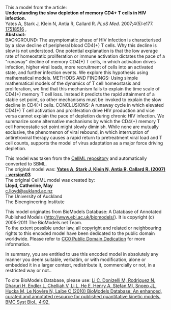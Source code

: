 

This a model from the article:  
**Understanding the slow depletion of memory CD4+ T cells in HIV infection.**   
Yates A, Stark J, Klein N, Antia R, Callard R. _PLoS Med._ 2007;4(5):e177.
[17518516](http://www.ncbi.nlm.nih.gov/pubmed/17518516) ,  
**Abstract:**   
BACKGROUND: The asymptomatic phase of HIV infection is characterised by a slow
decline of peripheral blood CD4(+) T cells. Why this decline is slow is not
understood. One potential explanation is that the low average rate of
homeostatic proliferation or immune activation dictates the pace of a
"runaway" decline of memory CD4(+) T cells, in which activation drives
infection, higher viral loads, more recruitment of cells into an activated
state, and further infection events. We explore this hypothesis using
mathematical models. METHODS AND FINDINGS: Using simple mathematical models of
the dynamics of T cell homeostasis and proliferation, we find that this
mechanism fails to explain the time scale of CD4(+) memory T cell loss.
Instead it predicts the rapid attainment of a stable set point, so other
mechanisms must be invoked to explain the slow decline in CD4(+) cells.
CONCLUSIONS: A runaway cycle in which elevated CD4(+) T cell activation and
proliferation drive HIV production and vice versa cannot explain the pace of
depletion during chronic HIV infection. We summarize some alternative
mechanisms by which the CD4(+) memory T cell homeostatic set point might
slowly diminish. While none are mutually exclusive, the phenomenon of viral
rebound, in which interruption of antiretroviral therapy causes a rapid return
to pretreatment viral load and T cell counts, supports the model of virus
adaptation as a major force driving depletion.

This model was taken from the [CellML
repository](http://www.cellml.org/models) and automatically converted to SBML.  
The original model was: [ **Yates A, Stark J, Klein N, Antia R, Callard R.
(2007) - version03**
](http://www.cellml.org/models/yates_stark_klein_antia_callard_2007_version03)  
The original CellML model was created by:  
**Lloyd, Catherine, May**   
c.lloyd@aukland.ac.nz  
The University of Auckland  
The Bioengineering Institute  

This model originates from BioModels Database: A Database of Annotated
Published Models (http://www.ebi.ac.uk/biomodels/). It is copyright (c)
2005-2011 The BioModels.net Team.  
To the extent possible under law, all copyright and related or neighbouring
rights to this encoded model have been dedicated to the public domain
worldwide. Please refer to [CC0 Public Domain
Dedication](http://creativecommons.org/publicdomain/zero/1.0/) for more
information.

In summary, you are entitled to use this encoded model in absolutely any
manner you deem suitable, verbatim, or with modification, alone or embedded it
in a larger context, redistribute it, commercially or not, in a restricted way
or not..  
  
To cite BioModels Database, please use: [Li C, Donizelli M, Rodriguez N,
Dharuri H, Endler L, Chelliah V, Li L, He E, Henry A, Stefan MI, Snoep JL,
Hucka M, Le Novère N, Laibe C (2010) BioModels Database: An enhanced, curated
and annotated resource for published quantitative kinetic models. BMC Syst
Biol., 4:92.](http://www.ncbi.nlm.nih.gov/pubmed/20587024)

